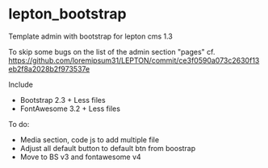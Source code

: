 lepton_bootstrap
================

Template admin with bootstrap for lepton cms 1.3

To skip some bugs on the list of the admin section "pages" cf. https://github.com/loremipsum31/LEPTON/commit/ce3f0590a073c2630f13eb2f8a2028b2f973537e

Include
* Bootstrap 2.3 + Less files
* FontAwesome 3.2 + Less files

To do:
* Media section, code js to add multiple file
* Adjust all default button to default btn from boostrap
* Move to BS v3 and fontawesome v4



	